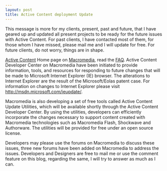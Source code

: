 ```yaml
---
layout: post
title: Active Content deployment Update
---
```


This message is more for my clients, present, past and future, that I have geared up and updated all present projects to be ready for the future issues with Active Content. For past clients, I have contacted most of them, for those whom I have missed, please mail me and I will update for free. For future clients, do not worry, things are in shape.

<a href="http://www.macromedia.com/devnet/activecontent/">Active Content</a> Home page on <a href="http://www.macromedia.com/">Macromedia</a>, read the <a href="http://www.macromedia.com/devnet/activecontent/faq.html">FAQ</a>. Active Content Developer Center on Macromedia have been initiated to provide information, tools, and resources for responding to future changes that will be made to Microsoft Internet Explorer (IE) browser. The alterations to Internet Explorer are the result of the Microsoft/Eolas patent case. For information on changes to Internet Explorer please visit <a href="http://msdn.microsoft.com/ieupdate/">http://msdn.microsoft.com/ieupdate/</a>.

Macromedia is also developing a set of free tools called Active Content Update Utilities, which will be available shortly through the Active Content Developer Center. By using the utilities, developers can efficiently incorporate the changes necessary to support content created with Macromedia technologies such as Macromedia Flash, Shockwave and Authorware. The utilities will be provided for free under an open source license.

Developers may please use the forums on Macromedia to discuss these issues, three new forums have been added on Macromedia to address the issues. Developers and Designers are free to mail me or use the comment feature on this blog, regarding the same, I will try to answer as much as I can.
